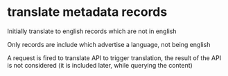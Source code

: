 # translate metadata records

Initially translate to english records which are not in english

Only records are include which advertise a language, not being english

A request is fired to translate API to trigger translation, the result of the API is not considered (it is included later, while querying the content)